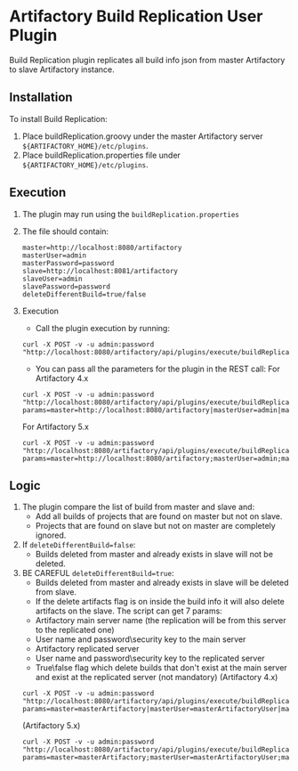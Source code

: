 Artifactory Build Replication User Plugin
=======================================

Build Replication plugin replicates all build info json from master Artifactory to slave Artifactory instance.

Installation
---------------------------------------
To install Build Replication:

1. Place buildReplication.groovy under the master Artifactory server `${ARTIFACTORY_HOME}/etc/plugins`.
2. Place buildReplication.properties file under `${ARTIFACTORY_HOME}/etc/plugins`.


Execution
---------------------------------------

1. The plugin may run using the `buildReplication.properties`
2. The file should contain:

	``` 
	master=http://localhost:8080/artifactory
	masterUser=admin
	masterPassword=password
	slave=http://localhost:8081/artifactory
	slaveUser=admin
	slavePassword=password
	deleteDifferentBuild=true/false
	```
3. Execution
	- Call the plugin execution by running:
	```
	curl -X POST -v -u admin:password "http://localhost:8080/artifactory/api/plugins/execute/buildReplication"
	```
	- You can pass all the parameters for the plugin in the REST call:
	For Artifactory 4.x
	```
	curl -X POST -v -u admin:password "http://localhost:8080/artifactory/api/plugins/execute/buildReplication?params=master=http://localhost:8080/artifactory|masterUser=admin|masterPassword=password|slave=http://localhost:8081/artifactory|slaveUser=admin|slavePassword=password|deleteDifferentBuild=false"
	```
	For Artifactory 5.x
	
	```
	curl -X POST -v -u admin:password "http://localhost:8080/artifactory/api/plugins/execute/buildReplication?params=master=http://localhost:8080/artifactory;masterUser=admin;masterPassword=password;slave=http://localhost:8081/artifactory;slaveUser=admin;slavePassword=password;deleteDifferentBuild=false"
	```

Logic
---------------------------------------
1. The plugin compare the list of build from master and slave and:
	- Add all builds of projects that are found on master but not on slave.
	- Projects that are found on slave but not on master are completely ignored.
2. If `deleteDifferentBuild=false`:
	- Builds deleted from master and already exists in slave will not be deleted.
3. BE CAREFUL `deleteDifferentBuild=true`:
	- Builds deleted from master and already exists in slave will be deleted from slave.
	- If the delete artifacts flag is on inside the build info it will also delete artifacts on the slave.
The script can get 7 params:
	- Artifactory main server name (the replication will be from this server to the replicated one)
	- User name and password\security key to the main server
	- Artifactory replicated server
	- User name and password\security key to the replicated server
	- True\false flag which delete builds that don't exist at the main server and exist at the replicated server (not mandatory)
	(Artifactory 4.x)
	```
	curl -X POST -v -u admin:password "http://localhost:8080/artifactory/api/plugins/execute/buildReplication?params=master=masterArtifactory|masterUser=masterArtifactoryUser|masterPassword=masterPassword|slave=slaveArtifactory|slaveUser=slaveUser|slavePassword=slavePassword|deleteDifferentBuild=true/false"
	```
	(Artifactory 5.x)
	```
	curl -X POST -v -u admin:password "http://localhost:8080/artifactory/api/plugins/execute/buildReplication?params=master=masterArtifactory;masterUser=masterArtifactoryUser;masterPassword=masterPassword;slave=slaveArtifactory;slaveUser=slaveUser;slavePassword=slavePassword;deleteDifferentBuild=true/false"
	```
